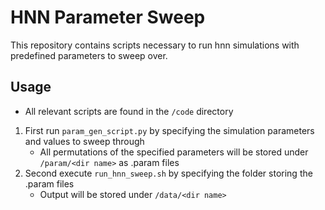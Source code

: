 # HNN Parameter Sweep

This repository contains scripts necessary to run hnn simulations with predefined parameters to sweep over.

## Usage
- All relevant scripts are found in the `/code` directory
1) First run `param_gen_script.py` by specifying the simulation parameters and values to sweep through
    - All permutations of the specified parameters will be stored under `/param/<dir name>` as .param files
2) Second execute `run_hnn_sweep.sh` by specifying the folder storing the .param files
    - Output will be stored under `/data/<dir name>`

